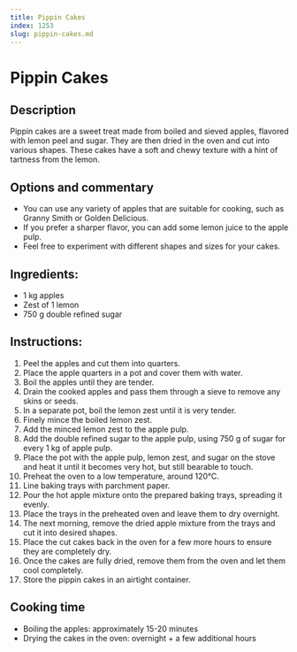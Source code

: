 ```yaml
---
title: Pippin Cakes
index: 1253
slug: pippin-cakes.md
---
```


# Pippin Cakes

## Description
Pippin cakes are a sweet treat made from boiled and sieved apples, flavored with lemon peel and sugar. They are then dried in the oven and cut into various shapes. These cakes have a soft and chewy texture with a hint of tartness from the lemon.

## Options and commentary
- You can use any variety of apples that are suitable for cooking, such as Granny Smith or Golden Delicious.
- If you prefer a sharper flavor, you can add some lemon juice to the apple pulp.
- Feel free to experiment with different shapes and sizes for your cakes.

## Ingredients:
- 1 kg apples
- Zest of 1 lemon
- 750 g double refined sugar

## Instructions:
1. Peel the apples and cut them into quarters.
2. Place the apple quarters in a pot and cover them with water.
3. Boil the apples until they are tender.
4. Drain the cooked apples and pass them through a sieve to remove any skins or seeds.
5. In a separate pot, boil the lemon zest until it is very tender.
6. Finely mince the boiled lemon zest.
7. Add the minced lemon zest to the apple pulp.
8. Add the double refined sugar to the apple pulp, using 750 g of sugar for every 1 kg of apple pulp.
9. Place the pot with the apple pulp, lemon zest, and sugar on the stove and heat it until it becomes very hot, but still bearable to touch.
10. Preheat the oven to a low temperature, around 120°C.
11. Line baking trays with parchment paper.
12. Pour the hot apple mixture onto the prepared baking trays, spreading it evenly.
13. Place the trays in the preheated oven and leave them to dry overnight.
14. The next morning, remove the dried apple mixture from the trays and cut it into desired shapes.
15. Place the cut cakes back in the oven for a few more hours to ensure they are completely dry.
16. Once the cakes are fully dried, remove them from the oven and let them cool completely.
17. Store the pippin cakes in an airtight container.

## Cooking time
- Boiling the apples: approximately 15-20 minutes
- Drying the cakes in the oven: overnight + a few additional hours